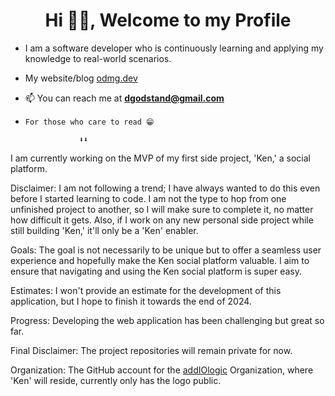 <h1 align="center">Hi 👋🏾, Welcome to my Profile</h1>

- I am a software developer who is continuously learning and applying my knowledge to real-world scenarios.

- My website/blog [odmg.dev](https://odmg.dev/)
- 📫 You can reach me at **dgodstand@gmail.com**
  
-     For those who care to read 😁
  
                  ⬇️⬇️
  
I am currently working on the MVP of my first side project, 'Ken,' a social platform.

Disclaimer: I am not following a trend; I have always wanted to do this even before I started learning to code. I am not the type to hop from one unfinished project to another, so I will make sure to complete it, no matter how difficult it gets. Also, if I work on any new personal side project while still building 'Ken,' it'll only be a 'Ken' enabler.

Goals: The goal is not necessarily to be unique but to offer a seamless user experience and hopefully make the Ken social platform valuable. I aim to ensure that navigating and using the Ken social platform is super easy.

Estimates: I won't provide an estimate for the development of this application, but I hope to finish it towards the end of 2024.

Progress: Developing the web application has been challenging but great so far.

Final Disclaimer: The project repositories will remain private for now. 

Organization: The GitHub account for the [addIOlogic](https://odmg.dev/) Organization, where 'Ken' will reside, currently only has the logo public.
